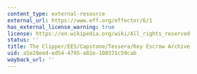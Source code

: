 ```yaml
---
content_type: external-resource
external_url: https://www.eff.org/effector/6/1
has_external_license_warning: true
license: https://en.wikipedia.org/wiki/All_rights_reserved
status: ''
title: The Clipper/EES/Capstone/Tessera/Key Escrow Archive
uid: a5e28eed-ed54-4795-a81e-100371c59cab
wayback_url: ''
---
```


